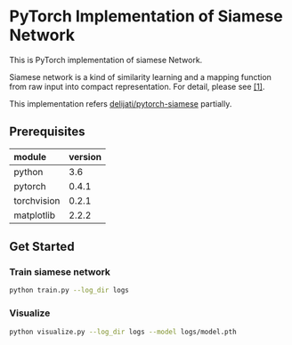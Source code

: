 # PyTorch Implementation of Siamese Network
This is PyTorch implementation of siamese Network.

Siamese network is a kind of similarity learning and a mapping function from raw input into compact representation. For detail, please see [[1]](https://www.cs.cmu.edu/~rsalakhu/papers/oneshot1.pdf).

This implementation refers [delijati/pytorch-siamese](https://github.com/delijati/pytorch-siamese) partially.

## Prerequisites
|module|version|
|:-----|:------|
|python|3.6|
|pytorch|0.4.1|
|torchvision|0.2.1|
|matplotlib|2.2.2|


## Get Started
### Train siamese network
```bash
python train.py --log_dir logs
```

### Visualize
```bash
python visualize.py --log_dir logs --model logs/model.pth
```